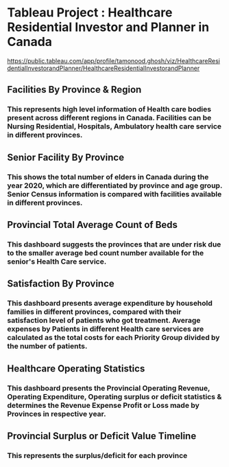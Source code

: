 
# Tableau Project : Healthcare Residential Investor and Planner in Canada
https://public.tableau.com/app/profile/tamonood.ghosh/viz/HealthcareResidentialInvestorandPlanner/HealthcareResidentialInvestorandPlanner

## Facilities By Province & Region
### This represents high level information of Health care bodies present across different regions in Canada. Facilities can be Nursing Residential, Hospitals, Ambulatory health care service in different provinces.

## Senior Facility By Province
### This shows the total number of elders in Canada during the year 2020, which are differentiated by province and age group. Senior Census information is compared with facilities available in different provinces.

## Provincial Total Average Count of Beds
### This dashboard suggests the provinces that are under risk due to the smaller average bed count number available for the senior's Health Care service.

## Satisfaction By Province
### This dashboard presents average expenditure by household families in different provinces, compared with their satisfaction level of patients who got treatment. Average expenses by Patients in different Health care services are calculated as the total costs for each Priority Group divided by the number of patients.

## Healthcare Operating Statistics
### This dashboard presents the Provincial Operating Revenue, Operating Expenditure, Operating surplus or deficit statistics & determines the Revenue Expense Profit or Loss made by Provinces in respective year. 

## Provincial Surplus or Deficit Value Timeline
### This represents the surplus/deficit for each province

